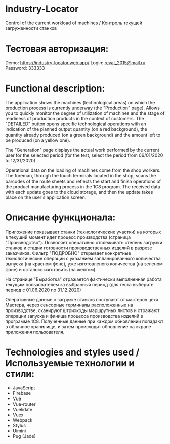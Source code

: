 # Industry-Locator
Control of the current workload of machines / Контроль текущей загруженности станков

# Тестовая авторизация:
Demo:   https://industry-locator.web.app/
Login:   revat_2015@mail.ru
Password:   333333

# Functional description:
The application shows the machines (technological areas) on which the production process is currently underway (the "Production" page). Allows you to quickly monitor the degree of utilization of machines and the stage of readiness of production products in the context of customers. The "DETAILED" button opens specific technological operations with an indication of the planned output quantity (on a red background), the quantity already produced (on a green background) and the amount left to be produced (on a yellow one).

The "Generation" page displays the actual work performed by the current user for the selected period (for the test, select the period from 06/01/2020 to 12/31/2020)

Operational data on the loading of machines come from the shop workers. The foreman, through the touch terminals located in the shop, scans the barcodes of the route sheets and reflects the start and finish operations of the product manufacturing process in the 1C8 program. The received data with each update goes to the cloud storage, and then the update takes place on the user's application screen.

# Описание функционала:
Приложение показывает станки (технологические участки) на которых в текущий момент идет процесс производства (страница "Производство"). Позволяет оперативно отслеживать степень   загрузки станков и стадии готовности производственных изделий в разрезе заказчиков. Фильтр "ПОДРОБНО" открывает конкретные технологические операции с указанием запланированного  количества выпуска (на красном фоне), уже изготовленого количества (на зеленом фоне) и осталось изготовить (на желтом). 

На странице "Выработка" отражается фактически выполненная работа текущим пользователем за выбранный период (для теста выберите период с 01.06.2020 по 31.12.2020)

Оперативные данные о загрузке станков поступают от мастеров цеха. Мастера, через сенсорные терминалы расположенные на производстве, сканируют штрихкоды маршрутных листов и отражают операции запуска и финиша процесса производства изделий в программе 1С8. Полученные данные при каждом обновлении попадают в облачное хранилище, и затем происходит обновление на экране приложения пользователя. 

# Technologies and styles used / Используемые технологии и стили:
- JavaScript
- Firebase
- Vue
- Vue-router
- Vuelidate
- Vuex
- Webpack
- Stylus
- Uimini
- Pug (Jade)
